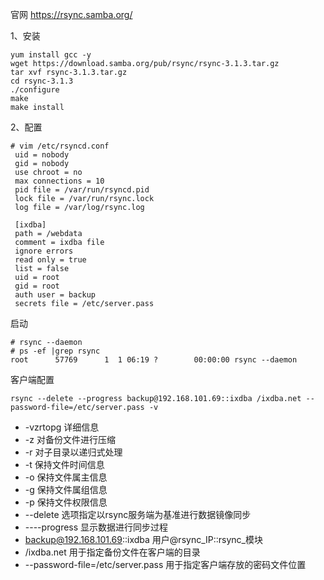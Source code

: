 官网
https://rsync.samba.org/  

1、安装  
```
yum install gcc -y
wget https://download.samba.org/pub/rsync/rsync-3.1.3.tar.gz
tar xvf rsync-3.1.3.tar.gz
cd rsync-3.1.3
./configure
make 
make install
```  

2、配置  
```
# vim /etc/rsyncd.conf 
 uid = nobody
 gid = nobody
 use chroot = no
 max connections = 10
 pid file = /var/run/rsyncd.pid
 lock file = /var/run/rsync.lock
 log file = /var/log/rsync.log

 [ixdba]
 path = /webdata
 comment = ixdba file
 ignore errors
 read only = true
 list = false
 uid = root
 gid = root
 auth user = backup
 secrets file = /etc/server.pass
```  

启动  
```
# rsync --daemon
# ps -ef |grep rsync
root      57769      1  1 06:19 ?        00:00:00 rsync --daemon
```  

客户端配置  
```
rsync --delete --progress backup@192.168.101.69::ixdba /ixdba.net --password-file=/etc/server.pass -v
```
- -vzrtopg 详细信息
- -z 对备份文件进行压缩
- -r 对子目录以递归式处理
- -t 保持文件时间信息
- -o 保持文件属主信息
- -g 保持文件属组信息
- -p 保持文件权限信息
- --delete 选项指定以rsync服务端为基准进行数据镜像同步
- ----progress 显示数据进行同步过程
- backup@192.168.101.69::ixdba 用户@rsync_IP::rsync_模块
- /ixdba.net 用于指定备份文件在客户端的目录
- --password-file=/etc/server.pass 用于指定客户端存放的密码文件位置
